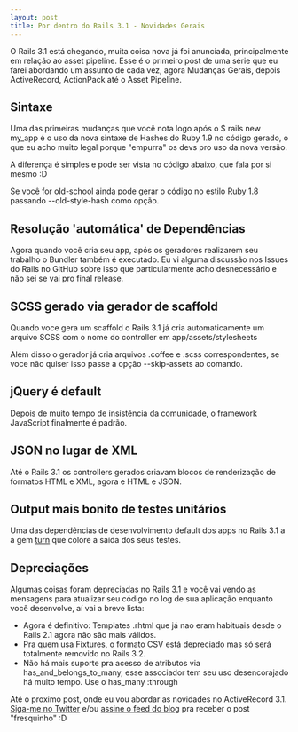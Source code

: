 ```yaml
---
layout: post
title: Por dentro do Rails 3.1 - Novidades Gerais
---
```


<span class="drops">O</span> Rails 3.1 está chegando, muita coisa nova já foi anunciada, principalmente em relação ao asset pipeline. Esse é o primeiro post de uma série que eu farei abordando um assunto de cada vez, agora Mudanças Gerais, depois ActiveRecord, ActionPack até o Asset Pipeline.

Sintaxe
-------

Uma das primeiras mudanças que você nota logo após o <span class="small_code">$ rails new my_app</span> é o uso da nova sintaxe de Hashes do Ruby 1.9 no código gerado, o que eu acho muito legal porque "empurra" os devs pro uso da nova versão.

A diferença é simples e pode ser vista no código abaixo, que fala por si mesmo :D

<div class="code">
  <script src="https://gist.github.com/1085241.js?file=sintaxe.rb"></script>
</div>

Se você for old-school ainda pode gerar o código no estilo Ruby 1.8 passando <span class="small_code">--old-style-hash</span> como opção.

Resolução 'automática' de Dependências
--------------------------------------

Agora quando você cria seu app, após os geradores realizarem seu trabalho o Bundler também é executado. Eu vi alguma discussão nos Issues do Rails no GitHub sobre isso que particularmente acho desnecessário e não sei se vai pro final release.

SCSS gerado via gerador de scaffold
-----------------------------------

Quando voce gera um scaffold o Rails 3.1 já cria automaticamente um arquivo SCSS com o nome do controller em <span class="small_code">app/assets/stylesheets</span>

Além disso o gerador já cria arquivos .coffee e .scss correspondentes, se voce não quiser isso passe a opção <span class="small_code">--skip-assets</span> ao comando.

jQuery é default
----------------

Depois de muito tempo de insistência da comunidade, o framework JavaScript finalmente é padrão.

JSON no lugar de XML
--------------------

Até o Rails 3.1 os controllers gerados criavam blocos de renderização de formatos HTML e XML, agora e HTML e JSON.

Output mais bonito de testes unitários
--------------------------------------

Uma das dependências de desenvolvimento default dos apps no Rails 3.1 a a gem [turn] que colore a saída dos seus testes.

Depreciações
------------

Algumas coisas foram depreciadas no Rails 3.1 e você vai vendo as mensagens para atualizar seu código no log de sua aplicação enquanto você desenvolve, aí vai a breve lista:

* Agora é definitivo: Templates .rhtml que já nao eram habituais desde o Rails 2.1 agora não são mais válidos.
* Pra quem usa Fixtures, o formato CSV está depreciado mas só será totalmente removido no Rails 3.2.
* Não há mais suporte pra acesso de atributos via <span class="small_code">has_and_belongs_to_many</span>, esse associador tem seu uso desencorajado há muito tempo. Use o <span class="small_code">has_many :through</span>

Até o proximo post, onde eu vou abordar as novidades no ActiveRecord 3.1. [Siga-me no Twitter] e/ou [assine o feed do blog] pra receber o post "fresquinho" :D

[turn]: https://github.com/TwP/turn
[Siga-me no Twitter]: http://twitter.com/#!/rdrgov
[assine o feed do blog]: http://www.rodrigoalvesvieira.com/atom.xml